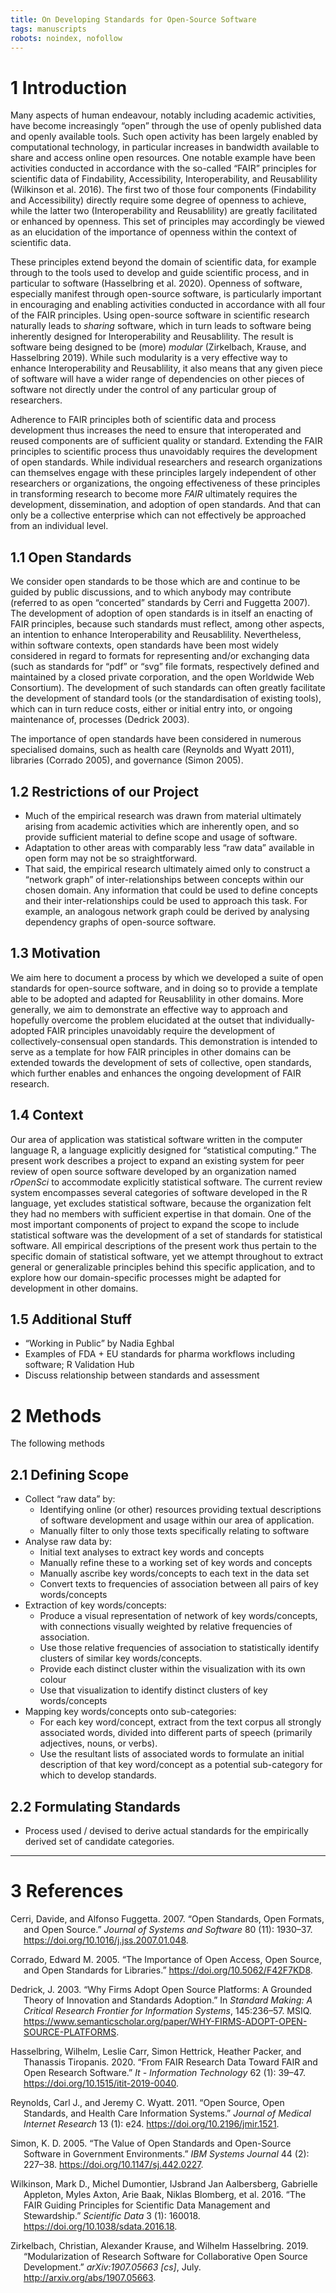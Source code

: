 ```yaml
---
title: On Developing Standards for Open-Source Software
tags: manuscripts
robots: noindex, nofollow
---
```



# 1 Introduction

Many aspects of human endeavour, notably including academic activities,
have become increasingly “open” through the use of openly published data
and openly available tools. Such open activity has been largely enabled
by computational technology, in particular increases in bandwidth
available to share and access online open resources. One notable example
have been activities conducted in accordance with the so-called “FAIR”
principles for scientific data of Findability, Accessibility,
Interoperability, and Reusablility (Wilkinson et al. 2016). The first
two of those four components (Findability and Accessibility) directly
require some degree of openness to achieve, while the latter two
(Interoperability and Reusablility) are greatly facilitated or enhanced
by openness. This set of principles may accordingly be viewed as an
elucidation of the importance of openness within the context of
scientific data.

These principles extend beyond the domain of scientific data, for
example through to the tools used to develop and guide scientific
process, and in particular to software (Hasselbring et al. 2020).
Openness of software, especially manifest through open-source software,
is particularly important in encouraging and enabling activities
conducted in accordance with all four of the FAIR principles. Using
open-source software in scientific research naturally leads to *sharing*
software, which in turn leads to software being inherently designed for
Interoperability and Reusablility. The result is software being designed
to be (more) *modular* (Zirkelbach, Krause, and Hasselbring 2019). While
such modularity is a very effective way to enhance Interoperability and
Reusablility, it also means that any given piece of software will have a
wider range of dependencies on other pieces of software not directly
under the control of any particular group of researchers.

Adherence to FAIR principles both of scientific data and process
development thus increases the need to ensure that interoperated and
reused components are of sufficient quality or standard. Extending the
FAIR principles to scientific process thus unavoidably requires the
development of open standards. While individual researchers and research
organizations can themselves engage with these principles largely
independent of other researchers or organizations, the ongoing
effectiveness of these principles in transforming research to become
more *FAIR* ultimately requires the development, dissemination, and
adoption of open standards. And that can only be a collective enterprise
which can not effectively be approached from an individual level.

## 1.1 Open Standards

We consider open standards to be those which are and continue to be
guided by public discussions, and to which anybody may contribute
(referred to as open “concerted” standards by Cerri and Fuggetta 2007).
The development of adoption of open standards is in itself an enacting
of FAIR principles, because such standards must reflect, among other
aspects, an intention to enhance Interoperability and Reusablility.
Nevertheless, within software contexts, open standards have been most
widely considered in regard to formats for representing and/or
exchanging data (such as standards for “pdf” or “svg” file formats,
respectively defined and maintained by a closed private corporation, and
the open Worldwide Web Consortium). The development of such standards
can often greatly facilitate the development of standard tools (or the
standardisation of existing tools), which can in turn reduce costs,
either or initial entry into, or ongoing maintenance of, processes
(Dedrick 2003).

The importance of open standards have been considered in numerous
specialised domains, such as health care (Reynolds and Wyatt 2011),
libraries (Corrado 2005), and governance (Simon 2005).

## 1.2 Restrictions of our Project

-   Much of the empirical research was drawn from material ultimately
    arising from academic activities which are inherently open, and so
    provide sufficient material to define scope and usage of software.
-   Adaptation to other areas with comparably less “raw data” available
    in open form may not be so straightforward.
-   That said, the empirical research ultimately aimed only to construct
    a “network graph” of inter-relationships between concepts within our
    chosen domain. Any information that could be used to define concepts
    and their inter-relationships could be used to approach this task.
    For example, an analogous network graph could be derived by
    analysing dependency graphs of open-source software.

## 1.3 Motivation

We aim here to document a process by which we developed a suite of open
standards for open-source software, and in doing so to provide a
template able to be adopted and adapted for Reusablility in other
domains. More generally, we aim to demonstrate an effective way to
approach and hopefully overcome the problem elucidated at the outset
that individually-adopted FAIR principles unavoidably require the
development of collectively-consensual open standards. This
demonstration is intended to serve as a template for how FAIR principles
in other domains can be extended towards the development of sets of
collective, open standards, which further enables and enhances the
ongoing development of FAIR research.

## 1.4 Context

Our area of application was statistical software written in the computer
language R, a language explicitly designed for “statistical computing.”
The present work describes a project to expand an existing system for
peer review of open source software developed by an organization named
*rOpenSci* to accommodate explicitly statistical software. The current
review system encompasses several categories of software developed in
the R language, yet excludes statistical software, because the
organization felt they had no members with sufficient expertise in that
domain. One of the most important components of project to expand the
scope to include statistical software was the development of a set of
standards for statistical software. All empirical descriptions of the
present work thus pertain to the specific domain of statistical
software, yet we attempt throughout to extract general or generalizable
principles behind this specific application, and to explore how our
domain-specific processes might be adapted for development in other
domains.

## 1.5 Additional Stuff

-   “Working in Public” by Nadia Eghbal
-   Examples of FDA + EU standards for pharma workflows including
    software; R Validation Hub
-   Discuss relationship between standards and assessment

# 2 Methods

The following methods

## 2.1 Defining Scope

-   Collect “raw data” by:
    -   Identifying online (or other) resources providing textual
        descriptions of software development and usage within our area
        of application.
    -   Manually filter to only those texts specifically relating to
        software
-   Analyse raw data by:
    -   Initial text analyses to extract key words and concepts
    -   Manually refine these to a working set of key words and concepts
    -   Manually ascribe key words/concepts to each text in the data set
    -   Convert texts to frequencies of association between all pairs of
        key words/concepts
-   Extraction of key words/concepts:
    -   Produce a visual representation of network of key
        words/concepts, with connections visually weighted by relative
        frequencies of association.
    -   Use those relative frequencies of association to statistically
        identify clusters of similar key words/concepts.
    -   Provide each distinct cluster within the visualization with its
        own colour
    -   Use that visualization to identify distinct clusters of key
        words/concepts
-   Mapping key words/concepts onto sub-categories:
    -   For each key word/concept, extract from the text corpus all
        strongly associated words, divided into different parts of
        speech (primarily adjectives, nouns, or verbs).
    -   Use the resultant lists of associated words to formulate an
        initial description of that key word/concept as a potential
        sub-category for which to develop standards.

## 2.2 Formulating Standards

-   Process used / devised to derive actual standards for the
    empirically derived set of candidate categories.

------------------------------------------------------------------------

# 3 References

<div id="refs" class="references csl-bib-body hanging-indent">

<div id="ref-cerri_open_2007" class="csl-entry">

Cerri, Davide, and Alfonso Fuggetta. 2007. “Open Standards, Open
Formats, and Open Source.” *Journal of Systems and Software* 80 (11):
1930–37. <https://doi.org/10.1016/j.jss.2007.01.048>.

</div>

<div id="ref-corrado_importance_2005" class="csl-entry">

Corrado, Edward M. 2005. “The Importance of Open Access, Open Source,
and Open Standards for Libraries.” <https://doi.org/10.5062/F42F7KD8>.

</div>

<div id="ref-dedrick_why_2003" class="csl-entry">

Dedrick, J. 2003. “Why Firms Adopt Open Source Platforms: A Grounded
Theory of Innovation and Standards Adoption.” In *Standard Making: A
Critical Research Frontier for Information Systems*, 145:236–57. MSIQ.
<https://www.semanticscholar.org/paper/WHY-FIRMS-ADOPT-OPEN-SOURCE-PLATFORMS>.

</div>

<div id="ref-hasselbring_fair_2020" class="csl-entry">

Hasselbring, Wilhelm, Leslie Carr, Simon Hettrick, Heather Packer, and
Thanassis Tiropanis. 2020. “From FAIR Research Data Toward FAIR and Open
Research Software.” *It - Information Technology* 62 (1): 39–47.
<https://doi.org/10.1515/itit-2019-0040>.

</div>

<div id="ref-reynolds_open_2011" class="csl-entry">

Reynolds, Carl J., and Jeremy C. Wyatt. 2011. “Open Source, Open
Standards, and Health Care Information Systems.” *Journal of Medical
Internet Research* 13 (1): e24. <https://doi.org/10.2196/jmir.1521>.

</div>

<div id="ref-simon_value_2005" class="csl-entry">

Simon, K. D. 2005. “The Value of Open Standards and Open-Source Software
in Government Environments.” *IBM Systems Journal* 44 (2): 227–38.
<https://doi.org/10.1147/sj.442.0227>.

</div>

<div id="ref-wilkinson_fair_2016" class="csl-entry">

Wilkinson, Mark D., Michel Dumontier, IJsbrand Jan Aalbersberg,
Gabrielle Appleton, Myles Axton, Arie Baak, Niklas Blomberg, et al.
2016. “The FAIR Guiding Principles for Scientific Data Management and
Stewardship.” *Scientific Data* 3 (1): 160018.
<https://doi.org/10.1038/sdata.2016.18>.

</div>

<div id="ref-zirkelbach_modularization_2019" class="csl-entry">

Zirkelbach, Christian, Alexander Krause, and Wilhelm Hasselbring. 2019.
“Modularization of Research Software for Collaborative Open Source
Development.” *arXiv:1907.05663 \[cs\]*, July.
<http://arxiv.org/abs/1907.05663>.

</div>

</div>
